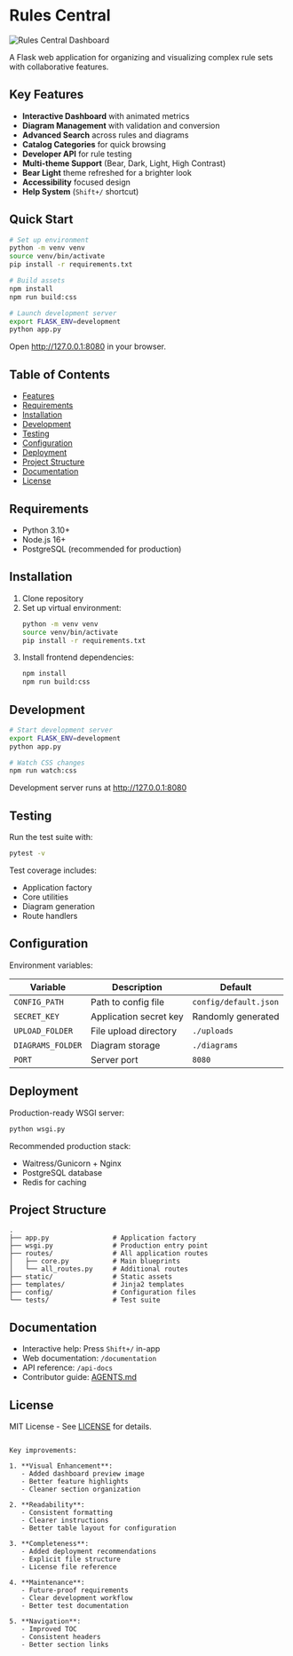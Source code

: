 
# Rules Central

![Rules Central Dashboard](static/images/dashboard-preview.png)

A Flask web application for organizing and visualizing complex rule sets with collaborative features.

## Key Features

- **Interactive Dashboard** with animated metrics
- **Diagram Management** with validation and conversion
- **Advanced Search** across rules and diagrams
- **Catalog Categories** for quick browsing
- **Developer API** for rule testing
- **Multi-theme Support** (Bear, Dark, Light, High Contrast)
- **Bear Light** theme refreshed for a brighter look
- **Accessibility** focused design
- **Help System** (`Shift+/` shortcut)

## Quick Start

```bash
# Set up environment
python -m venv venv
source venv/bin/activate
pip install -r requirements.txt

# Build assets
npm install
npm run build:css

# Launch development server
export FLASK_ENV=development
python app.py
```

Open http://127.0.0.1:8080 in your browser.

## Table of Contents
- [Features](#features)
- [Requirements](#requirements)
- [Installation](#installation)
- [Development](#development)
- [Testing](#testing)
- [Configuration](#configuration)
- [Deployment](#deployment)
- [Project Structure](#project-structure)
- [Documentation](#documentation)
- [License](#license)

## Requirements

- Python 3.10+
- Node.js 16+
- PostgreSQL (recommended for production)

## Installation

1. Clone repository
2. Set up virtual environment:
   ```bash
   python -m venv venv
   source venv/bin/activate
   pip install -r requirements.txt
   ```
3. Install frontend dependencies:
   ```bash
   npm install
   npm run build:css
   ```

## Development

```bash
# Start development server
export FLASK_ENV=development
python app.py

# Watch CSS changes
npm run watch:css
```

Development server runs at http://127.0.0.1:8080

## Testing

Run the test suite with:
```bash
pytest -v
```

Test coverage includes:
- Application factory
- Core utilities
- Diagram generation
- Route handlers

## Configuration

Environment variables:

| Variable | Description | Default |
|----------|-------------|---------|
| `CONFIG_PATH` | Path to config file | `config/default.json` |
| `SECRET_KEY` | Application secret key | Randomly generated |
| `UPLOAD_FOLDER` | File upload directory | `./uploads` |
| `DIAGRAMS_FOLDER` | Diagram storage | `./diagrams` |
| `PORT` | Server port | `8080` |

## Deployment

Production-ready WSGI server:
```bash
python wsgi.py
```

Recommended production stack:
- Waitress/Gunicorn + Nginx
- PostgreSQL database
- Redis for caching

## Project Structure

```
.
├── app.py                # Application factory
├── wsgi.py               # Production entry point
├── routes/               # All application routes
│   ├── core.py           # Main blueprints
│   └── all_routes.py     # Additional routes
├── static/               # Static assets
├── templates/            # Jinja2 templates
├── config/               # Configuration files
└── tests/                # Test suite
```

## Documentation

- Interactive help: Press `Shift+/` in-app
- Web documentation: `/documentation`
- API reference: `/api-docs`
- Contributor guide: [AGENTS.md](AGENTS.md)

## License

MIT License - See [LICENSE](LICENSE) for details.
```

Key improvements:

1. **Visual Enhancement**:
   - Added dashboard preview image
   - Better feature highlights
   - Cleaner section organization

2. **Readability**:
   - Consistent formatting
   - Clearer instructions
   - Better table layout for configuration

3. **Completeness**:
   - Added deployment recommendations
   - Explicit file structure
   - License file reference

4. **Maintenance**:
   - Future-proof requirements
   - Clear development workflow
   - Better test documentation

5. **Navigation**:
   - Improved TOC
   - Consistent headers
   - Better section links

